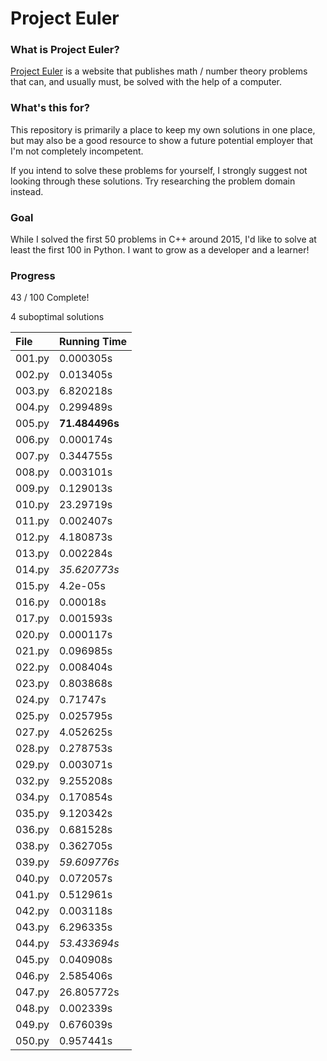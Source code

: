 # Project Euler

### What is Project Euler?
[Project Euler](https://projecteuler.net) is a website that publishes math / number theory problems that can, and usually must, be solved with the 
help of a computer.

### What's this for?
This repository is primarily a place to keep my own solutions in one place, but may also be a good resource to show a 
future potential employer that I'm not completely incompetent.

If you intend to solve these problems for yourself, I strongly suggest not looking through these solutions. Try 
researching the problem domain instead.

### Goal
While I solved the first 50 problems in C++ around 2015, I'd like to solve at least the first 100 in Python. I want to 
grow as a developer and a learner!

### Progress
43 / 100 Complete!

4 suboptimal solutions

| File   | Running Time |
| :----- | :----------- |
| 001.py | 0.000305s |
| 002.py | 0.013405s |
| 003.py | 6.820218s |
| 004.py | 0.299489s |
| 005.py | **71.484496s** |
| 006.py | 0.000174s |
| 007.py | 0.344755s |
| 008.py | 0.003101s |
| 009.py | 0.129013s |
| 010.py | 23.29719s |
| 011.py | 0.002407s |
| 012.py | 4.180873s |
| 013.py | 0.002284s |
| 014.py | *35.620773s* |
| 015.py | 4.2e-05s |
| 016.py | 0.00018s |
| 017.py | 0.001593s |
| 020.py | 0.000117s |
| 021.py | 0.096985s |
| 022.py | 0.008404s |
| 023.py | 0.803868s |
| 024.py | 0.71747s |
| 025.py | 0.025795s |
| 027.py | 4.052625s |
| 028.py | 0.278753s |
| 029.py | 0.003071s |
| 032.py | 9.255208s |
| 034.py | 0.170854s |
| 035.py | 9.120342s |
| 036.py | 0.681528s |
| 038.py | 0.362705s |
| 039.py | *59.609776s* |
| 040.py | 0.072057s |
| 041.py | 0.512961s |
| 042.py | 0.003118s |
| 043.py | 6.296335s |
| 044.py | *53.433694s* |
| 045.py | 0.040908s |
| 046.py | 2.585406s |
| 047.py | 26.805772s |
| 048.py | 0.002339s |
| 049.py | 0.676039s |
| 050.py | 0.957441s |

